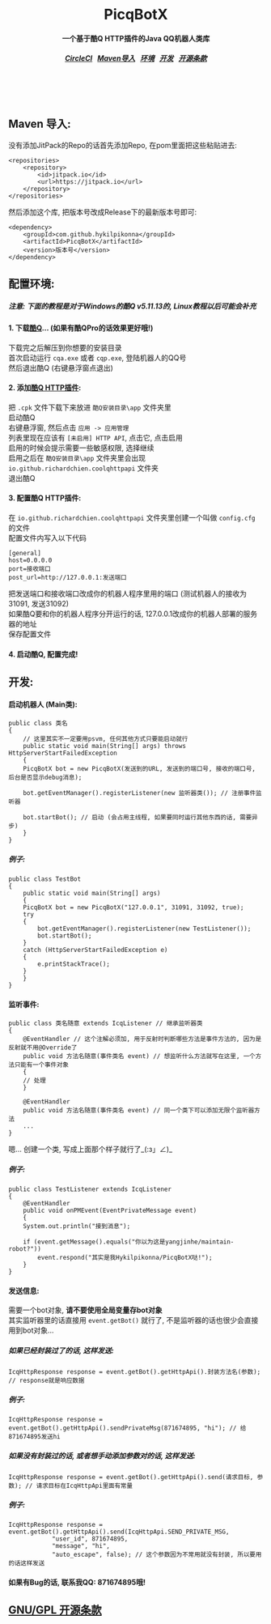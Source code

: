 <h1 align="center">
  <br>
  <br>
  PicqBotX
  <h4 align="center">
  一个基于酷Q HTTP插件的Java QQ机器人类库
  </h4>
  <h5 align="center">
<a href="https://circleci.com/gh/hykilpikonna/PicqBotX">CircleCI</a>&nbsp;&nbsp;
<a href="#maven">Maven导入</a>&nbsp;&nbsp;
<a href="#environment">环境</a>&nbsp;&nbsp;
<a href="#development">开发</a>&nbsp;&nbsp;
<a href="#license">开源条款</a>
</h5>
  <br>
  <br>
  <br>
</h1>



<a name="maven"></a>
Maven 导入:
--------

没有添加JitPack的Repo的话首先添加Repo, 在pom里面把这些粘贴进去:

    <repositories>
		<repository>
		    <id>jitpack.io</id>
		    <url>https://jitpack.io</url>
		</repository>
	</repositories>

然后添加这个库, 把版本号改成Release下的最新版本号即可:

    <dependency>
        <groupId>com.github.hykilpikonna</groupId>
        <artifactId>PicqBotX</artifactId>
        <version>版本号</version>
    </dependency>

<a name="environment"></a>
配置环境:
--------

##### 注意: 下面的教程是对于Windows的酷Q v5.11.13的, Linux教程以后可能会补充

#### 1. 下载[酷Q](https://cqp.cc/)... (如果有酷QPro的话效果更好哦!)
下载完之后解压到你想要的安装目录<br>
首次启动运行 `cqa.exe` 或者 `cqp.exe`, 登陆机器人的QQ号<br>
然后退出酷Q (右键悬浮窗点退出)<br>

#### 2. 添加[酷Q HTTP插件](https://cqp.cc/t/30748):
把 `.cpk` 文件下载下来放进 `酷Q安装目录\app` 文件夹里<br>
启动酷Q<br>
右键悬浮窗, 然后点击 `应用 -> 应用管理`<br>
列表里现在应该有 `[未启用] HTTP API`, 点击它, 点击启用<br>
启用的时候会提示需要一些敏感权限, 选择继续<br>
启用之后在 `酷Q安装目录\app` 文件夹里会出现 `io.github.richardchien.coolqhttpapi` 文件夹<br>
退出酷Q<br>

#### 3. 配置酷Q HTTP插件:
在 `io.github.richardchien.coolqhttpapi` 文件夹里创建一个叫做 `config.cfg` 的文件<br>
配置文件内写入以下代码<br>


	[general]
	host=0.0.0.0
	port=接收端口
	post_url=http://127.0.0.1:发送端口


把发送端口和接收端口改成你的机器人程序里用的端口 (测试机器人的接收为31091, 发送31092)<br>
如果酷Q要和你的机器人程序分开运行的话, 127.0.0.1改成你的机器人部署的服务器的地址<br>
保存配置文件<br>

#### 4. 启动酷Q, 配置完成!

<a name="development"></a>
开发:
--------

#### 启动机器人 (Main类):

	public class 类名
	{
	    // 这里其实不一定要用psvm, 任何其他方式只要能启动就行
	    public static void main(String[] args) throws HttpServerStartFailedException
	    {
		PicqBotX bot = new PicqBotX(发送到的URL, 发送到的端口号, 接收的端口号, 后台是否显示debug消息);
		
		bot.getEventManager().registerListener(new 监听器类()); // 注册事件监听器
		
		bot.startBot(); // 启动 (会占用主线程, 如果要同时运行其他东西的话, 需要异步)
	    }
	}
	
##### 例子:

	public class TestBot
	{
	    public static void main(String[] args)
	    {
		PicqBotX bot = new PicqBotX("127.0.0.1", 31091, 31092, true);
		try
		{
		    bot.getEventManager().registerListener(new TestListener());
		    bot.startBot();
		}
		catch (HttpServerStartFailedException e)
		{
		    e.printStackTrace();
		}
	    }
	}

#### 监听事件:

	public class 类名随意 extends IcqListener // 继承监听器类
	{
	    @EventHandler // 这个注解必须加, 用于反射时判断哪些方法是事件方法的, 因为是反射就不用@Override了
	    public void 方法名随意(事件类名 event) // 想监听什么方法就写在这里, 一个方法只能有一个事件对象
	    {
		// 处理
	    }
	    
	    @EventHandler
	    public void 方法名随意(事件类名 event) // 同一个类下可以添加无限个监听器方法
	    ...
	}
	
嗯... 创建一个类, 写成上面那个样子就行了_(:з」∠)_

##### 例子:

	public class TestListener extends IcqListener
	{
	    @EventHandler
	    public void onPMEvent(EventPrivateMessage event)
	    {
		System.out.println("接到消息");

		if (event.getMessage().equals("你以为这是yangjinhe/maintain-robot?"))
		    event.respond("其实是我Hykilpikonna/PicqBotX哒!");
	    }
	}
	
#### 发送信息:

需要一个bot对象, **请不要使用全局变量存bot对象**<br>
其实监听器里的话直接用 `event.getBot()` 就行了, 不是监听器的话也很少会直接用到bot对象...<br>

##### 如果已经封装过了的话, 这样发送:

	IcqHttpResponse response = event.getBot().getHttpApi().封装方法名(参数); // response就是响应数据

##### 例子:

	IcqHttpResponse response = event.getBot().getHttpApi().sendPrivateMsg(871674895, "hi"); // 给871674895发送hi
	
##### 如果没有封装过的话, 或者想手动添加参数对的话, 这样发送:

	IcqHttpResponse response = event.getBot().getHttpApi().send(请求目标, 参数); // 请求目标在IcqHttpApi里面有常量

##### 例子:

	IcqHttpResponse response = event.getBot().getHttpApi().send(IcqHttpApi.SEND_PRIVATE_MSG, 
                "user_id", 871674895,
                "message", "hi",
                "auto_escape", false); // 这个参数因为不常用就没有封装, 所以要用的话这样发送

#### 如果有Bug的话, 联系我QQ: 871674895哦!

<a name="license"></a>
[GNU/GPL 开源条款](https://choosealicense.com/licenses/gpl-3.0/)
--------

